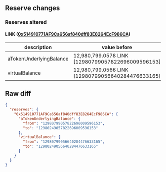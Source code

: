 ## Reserve changes

### Reserves altered

#### LINK ([0x514910771AF9Ca656af840dff83E8264EcF986CA](https://etherscan.io/address/0x514910771AF9Ca656af840dff83E8264EcF986CA))

| description | value before | value after |
| --- | --- | --- |
| aTokenUnderlyingBalance | 12,980,799.0578 LINK [12980799057822696009596153] | 12,980,249.0578 LINK [12980249057822696009596153] |
| virtualBalance | 12,980,799.0566 LINK [12980799056640284476633165] | 12,980,249.0566 LINK [12980249056640284476633165] |


## Raw diff

```json
{
  "reserves": {
    "0x514910771AF9Ca656af840dff83E8264EcF986CA": {
      "aTokenUnderlyingBalance": {
        "from": "12980799057822696009596153",
        "to": "12980249057822696009596153"
      },
      "virtualBalance": {
        "from": "12980799056640284476633165",
        "to": "12980249056640284476633165"
      }
    }
  }
}
```